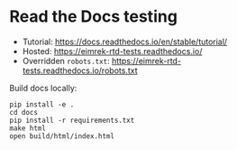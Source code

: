 # Read the Docs testing

* Tutorial: https://docs.readthedocs.io/en/stable/tutorial/
* Hosted: https://eimrek-rtd-tests.readthedocs.io/
* Overridden `robots.txt`: https://eimrek-rtd-tests.readthedocs.io/robots.txt

Build docs locally:

```
pip install -e .
cd docs
pip install -r requirements.txt
make html
open build/html/index.html
```
